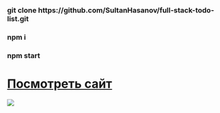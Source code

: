 <h3>git clone https://github.com/SultanHasanov/full-stack-todo-list.git</h3>
<h3>npm i</h3>
<h3>npm start</h3>
<h1><a href="https://sultanhasanov.github.io/full-stack-todo-list/">Посмотреть сайт</a></h1>
<img font-size:20 src='https://user-images.githubusercontent.com/105391964/212735815-626e841e-2e2c-4e93-9568-b1445f20bc08.gif'></img>
